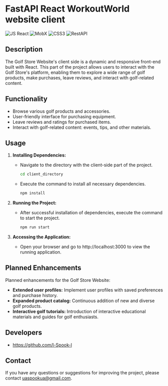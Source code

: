 # FastAPI React WorkoutWorld website client

![JS React](https://img.shields.io/badge/JS-React-61DAFB?logo=react)
![MobX](https://img.shields.io/badge/MobX-React_State_Management-yellowgreen)
![CSS3](https://img.shields.io/badge/CSS3-Development-blue?logo=css3)
![RestAPI](https://img.shields.io/badge/RestAPI-Development-yellow)

## Description

The Golf Store Website's client side is a dynamic and responsive front-end built with React. This part of the project allows users to interact with the Golf Store's platform, enabling them to explore a wide range of golf products, make purchases, leave reviews, and interact with golf-related content.

## Functionality

- Browse various golf products and accessories.
- User-friendly interface for purchasing equipment.
- Leave reviews and ratings for purchased items.
- Interact with golf-related content: events, tips, and other materials.

## Usage

1. **Installing Dependencies:**
   - Navigate to the directory with the client-side part of the project.
      ```bash
      cd client_directory
      ```
   - Execute the command to install all necessary dependencies.
      ```bash
      npm install
      ```

2. **Running the Project:**
   - After successful installation of dependencies, execute the command to start the project.
      ```bash
      npm run start
      ```

3. **Accessing the Application:**
   - Open your browser and go to http://localhost:3000 to view the running application.
   
## Planned Enhancements

Planned enhancements for the Golf Store Website:

- **Extended user profiles:** Implement user profiles with saved preferences and purchase history.
- **Expanded product catalog:** Continuous addition of new and diverse golf products.
- **Interactive golf tutorials:** Introduction of interactive educational materials and guides for golf enthusiasts.


## Developers

- https://github.com/l-Spook-l

## Contact

If you have any questions or suggestions for improving the project, please contact uaspookua@gmail.com.
